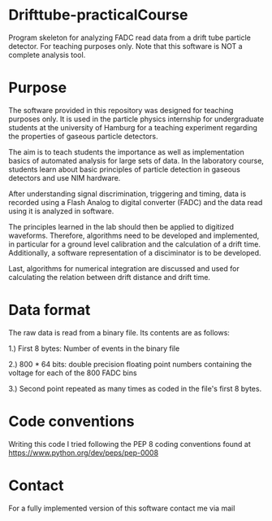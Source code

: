 # Drifttube-practicalCourse
Program skeleton for analyzing FADC read data from a drift tube particle detector. For teaching purposes only.
Note that this software is NOT a complete analysis tool.

# Purpose
The software provided in this repository was designed for teaching purposes only.
It is used in the particle physics internship for undergraduate students at the university of Hamburg for a teaching experiment regarding the properties of gaseous particle detectors.

The aim is to teach students the importance as well as implementation basics of automated analysis for large sets of data. In the laboratory course, students learn about basic principles of particle detection in gaseous detectors and use NIM hardware.

After understanding signal discrimination, triggering and timing, data is recorded using a Flash Analog to digital converter (FADC) and the data read using it is analyzed in software.

The principles learned in the lab should then be applied to digitized waveforms. Therefore, algorithms need to be developed and implemented, in particular for a ground level calibration and the calculation of a drift time. Additionally, a software representation of a disciminator is to be developed.

Last, algorithms for numerical integration are discussed and used for calculating the relation between drift distance and drift time. 
# Data format
The raw data is read from a binary file. Its contents are as follows:

1.) First 8 bytes: Number of events in the binary file

2.) 800 * 64 bits: double precision floating point numbers containing the voltage for each of the 800 FADC bins

3.) Second point repeated as many times as coded in the file's first 8 bytes.

# Code conventions
Writing this code I tried following the PEP 8 coding conventions found at https://www.python.org/dev/peps/pep-0008

# Contact
For a fully implemented version of this software contact me via mail


